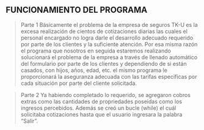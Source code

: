 ## FUNCIONAMIENTO DEL PROGRAMA 
> Parte 1
>  Básicamente el problema de la empresa de seguros TK-U es la excesa realización de cientos de cotizaciones diarias las cuales el personal encargado no logra darle el desarrollo adecuado requerido por parte de los clientes y la suficiente atención. Por esa misma razón el programa que nosotros en seguida estaremos realizando solucionará el problema de la empresa a través de llenado automático del formulario por parte de los clientes y dependiendo de si están casados, con hijos, años, edad, etc. el mismo programa le proporcionará la aseguranza adecuada con las tarifas especificas por cada situación por parte del cliente solicitada.

> Parte 2
> Ya habiendo completado lo requerido, se agregaron cobros extras como las cantidades de propriedades poseidas como los ingresos percebidos. Además se creó un bucle (while) el cuál solicitaba cotizaciones hasta que el usuario ingresara la palabra “Salir”.  
